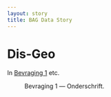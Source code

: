 ```yaml
---
layout: story
title: BAG Data Story
---
```


# Dis-Geo

In [Bevraging 1](#referentie) etc.

<figure id="referentie">
  <query data-config-ref="https://data.labs.kadaster.nl/nielshoffmann/-/queries/Select-putten-ad">
  </query>
  <figcaption>
    Bevraging 1 ― Onderschrift.
  </figcaption>
</figure>


